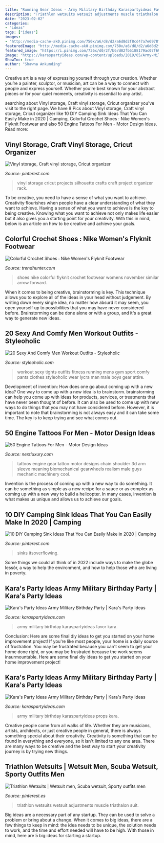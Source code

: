 ```yaml
---
title: "Running Gear Ideas - Army Military Birthday Karaspartyideas Favor Kara"
description: "Triathlon wetsuits wetsuit adjustments muscle triathalon suit"
date: "2023-02-02"
categories:
- "ideas"
tags: ["ideas"]
images:
- "http://media-cache-ak0.pinimg.com/750x/a6/d8/d2/a6d8d2f8cd47a7e6978f743cdba02564.jpg"
featuredImage: "http://media-cache-ak0.pinimg.com/750x/a6/d8/d2/a6d8d2f8cd47a7e6978f743cdba02564.jpg"
featured_image: "https://i.pinimg.com/736x/d0/2f/b6/d02fb6188179ac07f691f5459e0707fc.jpg"
image: "https://karaspartyideas.com/wp-content/uploads/2019/05/Army-Military-Birthday-Party-via-Karas-Party-Ideas-KarasPartyIdeas.com12.jpg"
ShowToc: true
author: "Shawna Ankunding"
---
```



Creative art is a way of expressing yourself through your creation. Whether you’re a painter, sculptor, or musician, art can be a way to connect with people and express yourself. Whether you’re best known for your abstract pieces or for your quiet moments, creativity is essential to any artist.

	

		
searching about Vinyl storage, Craft vinyl storage, Cricut organizer you've visit to the right page. We have 8 Pics about Vinyl storage, Craft vinyl storage, Cricut organizer like 10 DIY Camping Sink Ideas That You Can Easily Make in 2020 | Camping, Colorful Crochet Shoes : Nike Women&#039;s Flyknit Footwear and also 50 Engine Tattoos For Men - Motor Design Ideas. Read more:
		
    
## Vinyl Storage, Craft Vinyl Storage, Cricut Organizer

<img loading=lazy src="http://media-cache-ak0.pinimg.com/750x/a6/d8/d2/a6d8d2f8cd47a7e6978f743cdba02564.jpg" onerror="this.onerror=null;this.src='https://tse4.mm.bing.net/th?id=OIP.SmyQz90FUfqaJZ--AC10LQHaJ4&amp;pid=15.1';" alt="Vinyl storage, Craft vinyl storage, Cricut organizer">

_Source: pinterest.com_

>vinyl storage cricut projects silhouette crafts craft project organizer rack. 

	

To be creative, you need to have a sense of what you want to achieve.
Creativity flourishes when people have a clear understanding of what they want to achieve. Having a sense of what you want to achieve is the key to being creative. Knowing what you want to achieve not only makes life easier but it also gives you a starting point for your creativity. With this in mind, below is an article on how to be creative and achieve your goals.

    
## Colorful Crochet Shoes : Nike Women&#039;s Flyknit Footwear

<img loading=lazy src="http://cdn.trendhunterstatic.com/thumbs/nike-womens-flyknit-footwear.jpeg" onerror="this.onerror=null;this.src='https://tse1.mm.bing.net/th?id=OIP.m8IhgTkBYmeXSj3yPCB-VgHaHa&amp;pid=15.1';" alt="Colorful Crochet Shoes : Nike Women&#039;s Flyknit Footwear">

_Source: trendhunter.com_

>shoes nike colorful flyknit crochet footwear womens november similar arrow forward. 

	

When it comes to being creative, brainstorming is key. This technique allows you to explore all of the ideas in your head without judgement. By writing down every single idea, no matter how absurd it may seem, you open yourself up to possibilities that you may have never considered before. Brainstorming can be done alone or with a group, and it's a great way to generate new ideas.

    
## 20 Sexy And Comfy Men Workout Outfits - Styleoholic

<img loading=lazy src="https://i.styleoholic.com/2016/02/sexy-and-comfy-men-workout-outfits-14.jpg" onerror="this.onerror=null;this.src='https://tse1.mm.bing.net/th?id=OIP.kGtjXMfMMha9f5OwBCOPRwHaLE&amp;pid=15.1';" alt="20 Sexy And Comfy Men Workout Outfits - Styleoholic">

_Source: styleoholic.com_

>workout sexy tights outfits fitness running mens gym sport comfy pants clothes styleoholic wear lycra man male boys gear attire. 

	

Development of invention: How does one go about coming up with a new idea?
One way to come up with a new idea is to brainstorm. brainstorming can help you come up with ideas for products, services, or treatments that have never been thought of before. It can also be used to come up with new ways to do things that you may not have considered before. However, it is important to note that brainstorming is not always easy and it can take some time. The key is to keep trying and see what comes out.

    
## 50 Engine Tattoos For Men - Motor Design Ideas

<img loading=lazy src="http://nextluxury.com/wp-content/uploads/manly-3d-tattoo-of-engine-gear-male-arms.jpg" onerror="this.onerror=null;this.src='https://tse3.mm.bing.net/th?id=OIP.MZN8BlBQUyETtr9DkvUwLQHaHa&amp;pid=15.1';" alt="50 Engine Tattoos For Men - Motor Design Ideas">

_Source: nextluxury.com_

>tattoos engine gear tattoo motor designs chain shoulder 3d arm sleeve meaning biomechanical gearwheels realism male guys mechanic machinery cool. 

	

Invention is the process of coming up with a new way to do something. It can be something as simple as a new recipe for a sauce or as complex as coming up with a new way to build a helicopter. In many cases, invention is what makes us unique and allows us to achieve our goals.

    
## 10 DIY Camping Sink Ideas That You Can Easily Make In 2020 | Camping

<img loading=lazy src="https://i.pinimg.com/736x/7f/85/ea/7f85ea2437d165121491ce2cfe2e81d0.jpg" onerror="this.onerror=null;this.src='https://tse3.mm.bing.net/th?id=OIP.7rrK8W02HZI3kwl_liw2ggHaNw&amp;pid=15.1';" alt="10 DIY Camping Sink Ideas That You Can Easily Make in 2020 | Camping">

_Source: pinterest.com_

>sinks itsoverflowing. 

	

Some things we could all think of in 2022 include ways to make the globe lessôr, a way to help the environment, and how to help those who are living in poverty.

    
## Kara&#039;s Party Ideas Army Military Birthday Party | Kara&#039;s Party Ideas

<img loading=lazy src="https://karaspartyideas.com/wp-content/uploads/2019/05/Army-Military-Birthday-Party-via-Karas-Party-Ideas-KarasPartyIdeas.com20.jpg" onerror="this.onerror=null;this.src='https://tse4.mm.bing.net/th?id=OIP.jl8g9NYP58NjLZN7Jfi7ngHaLH&amp;pid=15.1';" alt="Kara&#039;s Party Ideas Army Military Birthday Party | Kara&#039;s Party Ideas">

_Source: karaspartyideas.com_

>army military birthday karaspartyideas favor kara. 

	

Conclusion: Here are some final diy ideas to get you started on your home improvement project!
If you're like most people, your home is a daily source of frustration. You may be frustrated because you can't seem to get your home done right, or you may be frustrated because the work seems insurmountable. Here are some final diy ideas to get you started on your home improvement project!

    
## Kara&#039;s Party Ideas Army Military Birthday Party | Kara&#039;s Party Ideas

<img loading=lazy src="https://karaspartyideas.com/wp-content/uploads/2019/05/Army-Military-Birthday-Party-via-Karas-Party-Ideas-KarasPartyIdeas.com12.jpg" onerror="this.onerror=null;this.src='https://tse2.mm.bing.net/th?id=OIP.cKcGZVkmeFZe0wKkfXW6TQHaLH&amp;pid=15.1';" alt="Kara&#039;s Party Ideas Army Military Birthday Party | Kara&#039;s Party Ideas">

_Source: karaspartyideas.com_

>army military birthday karaspartyideas props kara. 

	

Creative people come from all walks of life. Whether they are musicians, artists, architects, or just creative people in general, there is always something special about their creativity. Creativity is something that can be found in everything and everyone, so it isn't limited to any one area. There are many ways to be creative and the best way to start your creativity journey is by trying new things.

    
## Triathlon Wetsuits | Wetsuit Men, Scuba Wetsuit, Sporty Outfits Men

<img loading=lazy src="https://i.pinimg.com/736x/d0/2f/b6/d02fb6188179ac07f691f5459e0707fc.jpg" onerror="this.onerror=null;this.src='https://tse2.mm.bing.net/th?id=OIP.rIDiIdTfYDY_kafXkc0w7QHaJ7&amp;pid=15.1';" alt="Triathlon Wetsuits | Wetsuit men, Scuba wetsuit, Sporty outfits men">

_Source: pinterest.es_

>triathlon wetsuits wetsuit adjustments muscle triathalon suit. 

	

Big ideas are a necessary part of any startup. They can be used to solve a problem or bring about a change. When it comes to big ideas, there are a few things to keep in mind: the idea needs to be unique, the solution needs to work, and the time and effort needed will have to be high. With those in mind, here are 5 big ideas for starting a startup.

